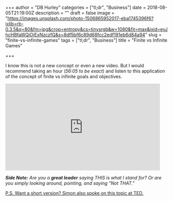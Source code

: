 +++
author = "DB Hurley"
categories = ["tl;dr", "Business"]
date = 2018-08-05T21:19:00Z
description = ""
draft = false
image = "https://images.unsplash.com/photo-1506865952017-eba1745396f6?ixlib=rb-0.3.5&q=80&fm=jpg&crop=entropy&cs=tinysrgb&w=1080&fit=max&ixid=eyJhcHBfaWQiOjExNzczfQ&s=8df5bf6c89d68fcc2edf191eb6d84a94"
slug = "finite-vs-infinite-games"
tags = ["tl;dr", "Business"]
title = "Finite vs Infinite Games"

+++


I know this is not a new concept or even a new video. But I would recommend taking an hour (_56:05 to be exact_) and listen to this application of the concept of finite vs infinite goals and objectives.

<iframe width="480" height="270" src="https://www.youtube.com/embed/_osKgFwKoDQ?feature=oembed" frameborder="0" allow="accelerometer; autoplay; encrypted-media; gyroscope; picture-in-picture" allowfullscreen></iframe>

_**Side Note:** Are you a **great leader** saying THIS is what I stand for? Or are you simply looking around, pointing, and saying "Not THAT."_

[P.S. Want a short version? Simon also spoke on this topic at TED.](https://www.youtube.com/watch?v=0bFs6ZiynSU)

